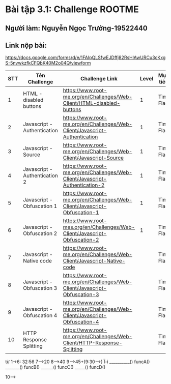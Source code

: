 # Bài tập 3.1: Challenge ROOTME
## Người làm: Nguyễn Ngọc Trưởng-19522440
## Link nộp bài: 
https://docs.google.com/forms/d/e/1FAIpQLSfwEJDffj82RsHlAwURCu3cKxgS-5nvwkzfkCFQbK40M2o04Q/viewform

STT|Tên Challenge|Challenge Link|Level|Mục tiêu|Ghi chú
-|-|-|-|-|-
1|HTML - disabled buttons|https://www.root-me.org/en/Challenges/Web-Client/HTML-disabled-buttons|1|Tìm Flag|HTMLCantStopYou	
2|Javascript - Authentication|https://www.root-me.org/en/Challenges/Web-Client/Javascript-Authentication|1|Tìm Flag|sh.org	
3|Javascript - Source|https://www.root-me.org/en/Challenges/Web-Client/Javascript-Source|1|Tìm Flag|	123456azerty
4|Javascript - Authentication 2|https://www.root-me.org/en/Challenges/Web-Client/Javascript-Authentication-2|1|Tìm Flag|HIDDEN	
5|Javascript - Obfuscation 1|https://www.root-me.org/en/Challenges/Web-Client/Javascript-Obfuscation-1|1|Tìm Flag|cpasbiendurpassword
6|Javascript - Obfuscation 2|https://www.root-mes.org/en/Challenges/Web-Client/Javascript-Obfuscation-2|1|Tìm Flag|hDufjdki156
7|Javascript - Native code|https://www.root-me.org/en/Challenges/Web-Client/Javascript-Native-code||Tìm Flag|toto123lol
8|Javascript - Obfuscation 3|https://www.root-me.org/en/Challenges/Web-Client/Javascript-Obfuscation-3||Tìm Flag|
9|Javascript - Obfuscation 4|https://www.root-me.org/en/Challenges/Web-Client/Javascript-Obfuscation-4||Tìm Flag|MyP4sS
10|HTTP Response Splitting|https://www.root-me.org/en/Challenges/Web-Client/HTTP-Response-Splitting||Tìm Flag|

từ 1->6: 32:56
7-->20
8-->40
9-->45+(9:30-->)
Ï-i
__________() funcA()
_______() funcB()
______() funcC()
_____() funcD()

10-->

